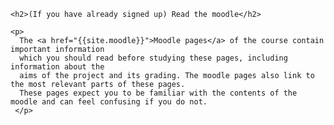     <h2>(If you have already signed up) Read the moodle</h2>
    
    <p>
      The <a href="{{site.moodle}}">Moodle pages</a> of the course contain important information
      which you should read before studying these pages, including information about the 
      aims of the project and its grading. The moodle pages also link to the most relevant parts of these pages. 
      These pages expect you to be familiar with the contents of the moodle and can feel confusing if you do not. 
     </p>
    